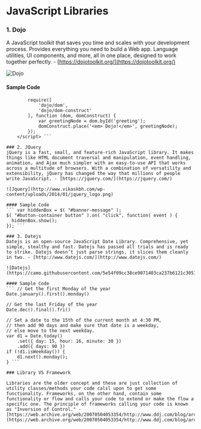 # JavaScript Libraries

### 1. Dojo
A JavaScript toolkit that saves you time and scales with your development process. Provides everything you need to build a Web app. Language utilities, UI components, and more, all in one place, designed to work together perfectly. - [https://dojotoolkit.org/](https://dojotoolkit.org/)

![Dojo](https://dojotoolkit.org/documentation/tutorials/1.7/gfx/images/gfxlogo.png)

#### Sample Code
``` <script>
        require([
            'dojo/dom',
            'dojo/dom-construct'
        ], function (dom, domConstruct) {
            var greetingNode = dom.byId('greeting');
            domConstruct.place('<em> Dojo!</em>', greetingNode);
        });
    </script> ```
    
### 2. JQuery
jQuery is a fast, small, and feature-rich JavaScript library. It makes things like HTML document traversal and manipulation, event handling, animation, and Ajax much simpler with an easy-to-use API that works across a multitude of browsers. With a combination of versatility and extensibility, jQuery has changed the way that millions of people write JavaScript. - [https://jquery.com/](https://jquery.com/)

![Jquery](http://www.vikaskbh.com/wp-content/uploads/2014/01/jquery_logo.png)

#### Sample Code
``` var hiddenBox = $( "#banner-message" );
$( "#button-container button" ).on( "click", function( event ) {
  hiddenBox.show();
}); ```

### 3. Datejs
Datejs is an open-source JavaScript Date Library. Comprehensive, yet simple, stealthy and fast. Datejs has passed all trials and is ready to strike. Datejs doesn’t just parse strings, it slices them cleanly in two. - [http://www.datejs.com/](http://www.datejs.com/)

![Datejs](https://camo.githubusercontent.com/5e54f09cc38ce9071403ca237b6121c3051b6529/687474703a2f2f646174656a732e636f6d2f696d616765732f676f6f676c65636f64652d6865616465722e6a7067)

#### Sample Code
``` // Get the first Monday of the year
Date.january().first().monday()
 
// Get the last Friday of the year
Date.dec().final().fri()
 
// Set a date to the 15th of the current month at 4:30 PM,
// then add 90 days and make sure that date is a weekday,
// else move to the next weekday.
var d1 = Date.today()
    .set({ day: 15, hour: 16, minute: 30 })
    .add({ days: 90 })
if (!d1.isWeekday()) {
    d1.next().monday();
} ```

### Library VS Framework

Libraries are the older concept and these are just collection of utility classes/methods your code calsl upon to get some functionality. Frameworks, on the other hand, contain some functionality or flow and calls your code to extend or make the flow a specific one. The principle of frameworks calling your code is known as "Inversion of Control." - [https://web.archive.org/web/20070504053354/http://www.ddj.com/blog/architectblog/archives/2006/07/frameworks_vs_l.html](https://web.archive.org/web/20070504053354/http://www.ddj.com/blog/architectblog/archives/2006/07/frameworks_vs_l.html)
